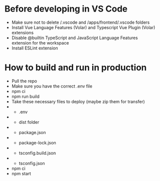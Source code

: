 # Before developing in VS Code
- Make sure not to delete /.vscode and /apps/frontend/.vscode folders
- Install Vue Language Features (Volar) and Typescript Vue Plugin (Volar) extensions
- Disable @builtin TypeScript and JavaScript Language Features extension for the workspace
- Install ESLint extension
# How to build and run in production
- Pull the repo
- Make sure you have the correct .env file 
- npm ci
- npm run build
- Take these necessary files to deploy (maybe zip them for transfer)
- - .env
- - dist folder
- - package.json
- - package-lock.json
- - tsconfig.build.json
- - tsconfig.json
- npm ci
- npm start